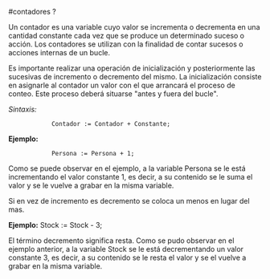 #contadores ?

Un contador es una variable cuyo valor se incrementa o decrementa en una cantidad constante cada vez que se produce un determinado suceso o acción. Los contadores se utilizan con la finalidad de contar sucesos o acciones internas de un bucle.

Es importante realizar una operación de inicialización y posteriormente las sucesivas de incremento o decremento del mismo. La inicialización consiste en asignarle al contador un valor con el que arrancará el proceso de conteo. Este proceso deberá situarse "antes y fuera del bucle".

*Sintaxis:*

                Contador := Contador + Constante;

 **Ejemplo:**
 
                Persona := Persona + 1;

Como se puede observar en el ejemplo, a la variable Persona se le está incrementando el valor constante 1, es decir, a su contenido se le suma el valor y se le vuelve a grabar en la misma variable.
 
Si en vez de incremento es decremento se coloca un menos en lugar del mas.

**Ejemplo:**
                Stock := Stock - 3;
 
El término decremento significa resta. Como se pudo observar en el ejemplo anterior, a la variable Stock se le está decrementando un valor constante 3, es decir, a su contenido se le resta el valor y se el vuelve a grabar en la misma variable.
 
